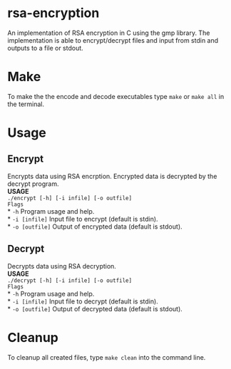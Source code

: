 # rsa-encryption
An implementation of RSA encryption in C using the gmp library. The implementation is able to encrypt/decrypt files and input from stdin and outputs to a file or stdout. 

# Make
To make the the encode and decode executables type `make` or `make all` in the terminal.

# Usage
## Encrypt  
Encrypts data using RSA encrption. Encrypted data is decrypted by the decrypt program.  
**USAGE**  
`./encrypt [-h] [-i infile] [-o outfile]`  
`Flags`  
    * `-h` Program usage and help.  
    * `-i [infile]` Input file to encrypt (default is stdin).  
    * `-o [outfile]` Output of encrypted data (default is stdout).  
  
## Decrypt
Decrypts data using RSA decryption.  
**USAGE**  
`./decrypt [-h] [-i infile] [-o outfile]`  
`Flags`  
    * `-h` Program usage and help.  
    * `-i [infile]` Input file to decrypt (default is stdin).  
    * `-o [outfile]` Output of decrypted data (default is stdout).  
  
# Cleanup
To cleanup all created files, type `make clean` into the command line.




